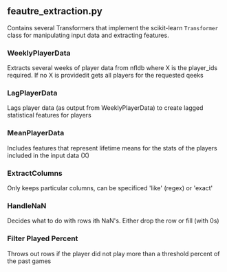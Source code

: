 ## feautre_extraction.py
Contains several Transformers that implement the scikit-learn `Transformer` class for manipulating input data and extracting features.

### WeeklyPlayerData
Extracts several weeks of player data from nfldb where X is the player_ids required. If no X is providedit gets all players for the requested qeeks

### LagPlayerData
Lags player data (as output from WeeklyPlayerData) to create lagged statistical features for players

### MeanPlayerData
Includes features that represent lifetime means for the stats of the players included in the input data (X)

### ExtractColumns
Only keeps particular columns, can be specificed 'like' (regex) or 'exact' 

### HandleNaN
Decides what to do with rows ith NaN's. Either drop the row or fill (with 0s)

### Filter Played Percent
Throws out rows if the player did not play more than a threshold percent of the past games
